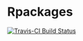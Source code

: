 # Rpackages

[![Travis-CI Build Status](https://travis-ci.org/jayrbrown/Rpackages.svg?branch=master)](https://travis-ci.org/jayrbrown/Rpackages)
